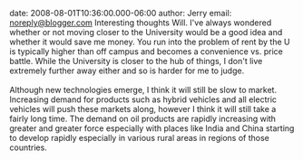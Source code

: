 date: 2008-08-01T10:36:00.000-06:00
author: Jerry
email: noreply@blogger.com
Interesting thoughts Will.  I've always wondered whether or not moving closer to the University would be a good idea and whether it would save me money.  You run into the problem of rent by the U is typically higher than off campus and becomes a convenience vs. price battle.  While the University is closer to the hub of things, I don't live extremely further away either and so is harder for me to judge.<BR/><BR/>Although new technologies emerge, I think it will still be slow to market.  Increasing demand for products such as hybrid vehicles and all electric vehicles will push these markets along, however I think it will still take a fairly long time.  The demand on oil products are rapidly increasing with greater and greater force especially with places like India and China starting to develop rapidly especially in various rural areas in regions of those countries.